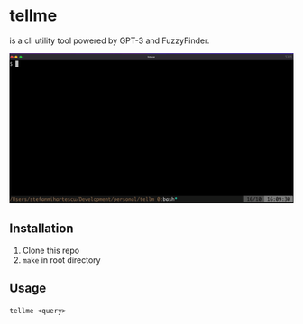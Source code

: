 # tellme

is a cli utility tool powered by GPT-3 and FuzzyFinder.

![demo](./docs/demo.gif)

## Installation

1. Clone this repo
2. ```make``` in root directory


## Usage

```tellme <query>```
